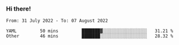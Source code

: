 ### Hi there!

<!--START_SECTION:waka-->

```text
From: 31 July 2022 - To: 07 August 2022

YAML         50 mins         ███████▓░░░░░░░░░░░░░░░░░   31.21 %
Other        46 mins         ███████░░░░░░░░░░░░░░░░░░   28.32 %
```

<!--END_SECTION:waka-->
